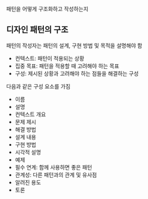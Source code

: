 패턴을 어떻게 구조화하고 작성하는지

## 디자인 패턴의 구조

패턴의 작성자는 패턴의 설계, 구현 방법 및 목적을 설명해야 함

- 컨텍스트: 패턴이 적용되는 상황
- 집중 목표: 패턴을 적용할 때 고려해야 하는 목표
- 구성: 제시된 상황과 고려해야 하는 점들을 해결하는 구성

다음과 같은 구성 요소를 가짐

- 이름
- 설명
- 컨텍스트 개요
- 문제 제시
- 해결 방법
- 설계 내용
- 구현 방법
- 시각적 설명
- 예제
- 필수 연계: 함께 사용하면 좋은 패턴
- 관계성: 다른 패턴과의 관계 및 유사점
- 알려진 용도
- 토론
